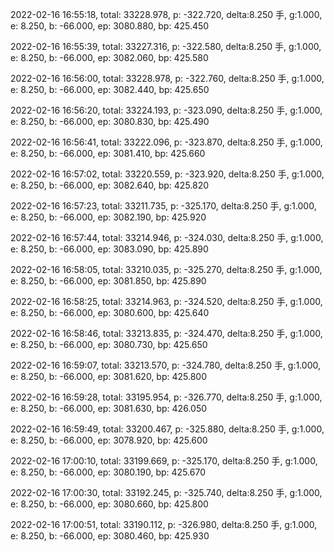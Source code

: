 2022-02-16 16:55:18, total: 33228.978, p: -322.720, delta:8.250 手, g:1.000, e: 8.250, b: -66.000, ep: 3080.880, bp: 425.450

2022-02-16 16:55:39, total: 33227.316, p: -322.580, delta:8.250 手, g:1.000, e: 8.250, b: -66.000, ep: 3082.060, bp: 425.580

2022-02-16 16:56:00, total: 33228.978, p: -322.760, delta:8.250 手, g:1.000, e: 8.250, b: -66.000, ep: 3082.440, bp: 425.650

2022-02-16 16:56:20, total: 33224.193, p: -323.090, delta:8.250 手, g:1.000, e: 8.250, b: -66.000, ep: 3080.830, bp: 425.490

2022-02-16 16:56:41, total: 33222.096, p: -323.870, delta:8.250 手, g:1.000, e: 8.250, b: -66.000, ep: 3081.410, bp: 425.660

2022-02-16 16:57:02, total: 33220.559, p: -323.920, delta:8.250 手, g:1.000, e: 8.250, b: -66.000, ep: 3082.640, bp: 425.820

2022-02-16 16:57:23, total: 33211.735, p: -325.170, delta:8.250 手, g:1.000, e: 8.250, b: -66.000, ep: 3082.190, bp: 425.920

2022-02-16 16:57:44, total: 33214.946, p: -324.030, delta:8.250 手, g:1.000, e: 8.250, b: -66.000, ep: 3083.090, bp: 425.890

2022-02-16 16:58:05, total: 33210.035, p: -325.270, delta:8.250 手, g:1.000, e: 8.250, b: -66.000, ep: 3081.850, bp: 425.890

2022-02-16 16:58:25, total: 33214.963, p: -324.520, delta:8.250 手, g:1.000, e: 8.250, b: -66.000, ep: 3080.600, bp: 425.640

2022-02-16 16:58:46, total: 33213.835, p: -324.470, delta:8.250 手, g:1.000, e: 8.250, b: -66.000, ep: 3080.730, bp: 425.650

2022-02-16 16:59:07, total: 33213.570, p: -324.780, delta:8.250 手, g:1.000, e: 8.250, b: -66.000, ep: 3081.620, bp: 425.800

2022-02-16 16:59:28, total: 33195.954, p: -326.770, delta:8.250 手, g:1.000, e: 8.250, b: -66.000, ep: 3081.630, bp: 426.050

2022-02-16 16:59:49, total: 33200.467, p: -325.880, delta:8.250 手, g:1.000, e: 8.250, b: -66.000, ep: 3078.920, bp: 425.600

2022-02-16 17:00:10, total: 33199.669, p: -325.170, delta:8.250 手, g:1.000, e: 8.250, b: -66.000, ep: 3080.190, bp: 425.670

2022-02-16 17:00:30, total: 33192.245, p: -325.740, delta:8.250 手, g:1.000, e: 8.250, b: -66.000, ep: 3080.660, bp: 425.800

2022-02-16 17:00:51, total: 33190.112, p: -326.980, delta:8.250 手, g:1.000, e: 8.250, b: -66.000, ep: 3080.460, bp: 425.930